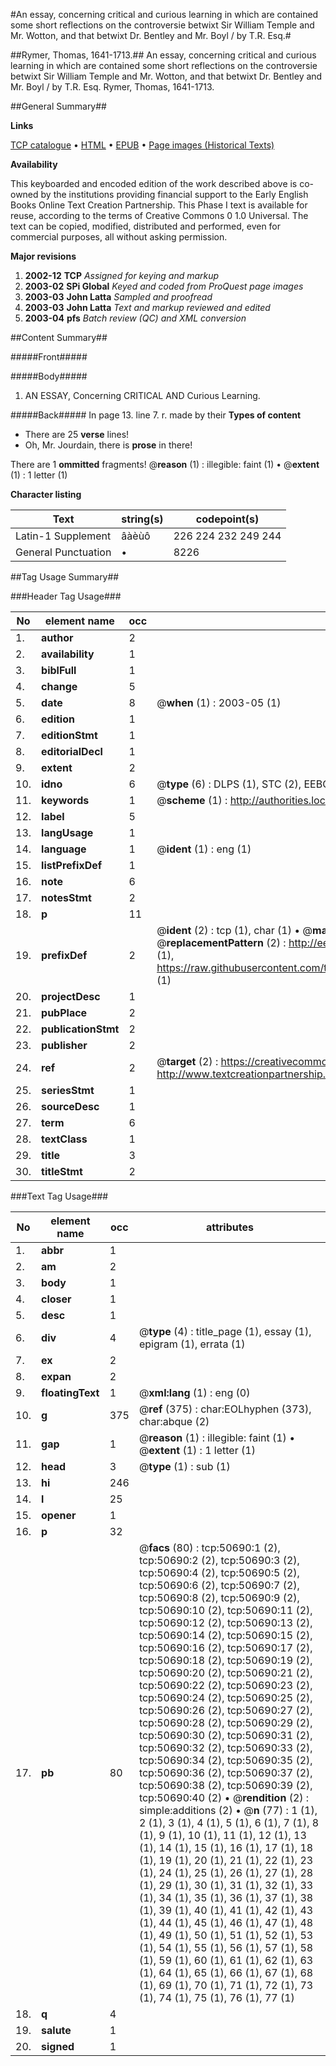 #An essay, concerning critical and curious learning in which are contained some short reflections on the controversie betwixt Sir William Temple and Mr. Wotton, and that betwixt Dr. Bentley and Mr. Boyl / by T.R. Esq.#

##Rymer, Thomas, 1641-1713.##
An essay, concerning critical and curious learning in which are contained some short reflections on the controversie betwixt Sir William Temple and Mr. Wotton, and that betwixt Dr. Bentley and Mr. Boyl / by T.R. Esq.
Rymer, Thomas, 1641-1713.

##General Summary##

**Links**

[TCP catalogue](http://www.ota.ox.ac.uk/tcp/)  • 
[HTML](http://tei.it.ox.ac.uk/tcp/Texts-HTML/free/A58/A58018.html)  • 
[EPUB](http://tei.it.ox.ac.uk/tcp/Texts-EPUB/free/A58/A58018.epub) • 
[Page images (Historical Texts)](https://data.historicaltexts.jisc.ac.uk/view?pubId=eebo-11906456e&pageId=eebo-11906456e-50690-1)

**Availability**

This keyboarded and encoded edition of the
	       work described above is co-owned by the institutions
	       providing financial support to the Early English Books
	       Online Text Creation Partnership. This Phase I text is
	       available for reuse, according to the terms of Creative
	       Commons 0 1.0 Universal. The text can be copied,
	       modified, distributed and performed, even for
	       commercial purposes, all without asking permission.

**Major revisions**

1. __2002-12__ __TCP__ *Assigned for keying and markup*
1. __2003-02__ __SPi Global__ *Keyed and coded from ProQuest page images*
1. __2003-03__ __John Latta__ *Sampled and proofread*
1. __2003-03__ __John Latta__ *Text and markup reviewed and edited*
1. __2003-04__ __pfs__ *Batch review (QC) and XML conversion*

##Content Summary##

#####Front#####

#####Body#####

1. AN ESSAY, Concerning CRITICAL AND Curious Learning.

#####Back#####
In page 13. line 7. r. made by their
**Types of content**

  * There are 25 **verse** lines!
  * Oh, Mr. Jourdain, there is **prose** in there!

There are 1 **ommitted** fragments! 
 @__reason__ (1) : illegible: faint (1)  •  @__extent__ (1) : 1 letter (1)

**Character listing**


|Text|string(s)|codepoint(s)|
|---|---|---|
|Latin-1 Supplement|âàèùô|226 224 232 249 244|
|General Punctuation|•|8226|

##Tag Usage Summary##

###Header Tag Usage###

|No|element name|occ|attributes|
|---|---|---|---|
|1.|__author__|2||
|2.|__availability__|1||
|3.|__biblFull__|1||
|4.|__change__|5||
|5.|__date__|8| @__when__ (1) : 2003-05 (1)|
|6.|__edition__|1||
|7.|__editionStmt__|1||
|8.|__editorialDecl__|1||
|9.|__extent__|2||
|10.|__idno__|6| @__type__ (6) : DLPS (1), STC (2), EEBO-CITATION (1), OCLC (1), VID (1)|
|11.|__keywords__|1| @__scheme__ (1) : http://authorities.loc.gov/ (1)|
|12.|__label__|5||
|13.|__langUsage__|1||
|14.|__language__|1| @__ident__ (1) : eng (1)|
|15.|__listPrefixDef__|1||
|16.|__note__|6||
|17.|__notesStmt__|2||
|18.|__p__|11||
|19.|__prefixDef__|2| @__ident__ (2) : tcp (1), char (1)  •  @__matchPattern__ (2) : ([0-9\-]+):([0-9IVX]+) (1), (.+) (1)  •  @__replacementPattern__ (2) : http://eebo.chadwyck.com/downloadtiff?vid=$1&page=$2 (1), https://raw.githubusercontent.com/textcreationpartnership/Texts/master/tcpchars.xml#$1 (1)|
|20.|__projectDesc__|1||
|21.|__pubPlace__|2||
|22.|__publicationStmt__|2||
|23.|__publisher__|2||
|24.|__ref__|2| @__target__ (2) : https://creativecommons.org/publicdomain/zero/1.0/ (1), http://www.textcreationpartnership.org/docs/. (1)|
|25.|__seriesStmt__|1||
|26.|__sourceDesc__|1||
|27.|__term__|6||
|28.|__textClass__|1||
|29.|__title__|3||
|30.|__titleStmt__|2||


###Text Tag Usage###

|No|element name|occ|attributes|
|---|---|---|---|
|1.|__abbr__|1||
|2.|__am__|2||
|3.|__body__|1||
|4.|__closer__|1||
|5.|__desc__|1||
|6.|__div__|4| @__type__ (4) : title_page (1), essay (1), epigram (1), errata (1)|
|7.|__ex__|2||
|8.|__expan__|2||
|9.|__floatingText__|1| @__xml:lang__ (1) : eng (0)|
|10.|__g__|375| @__ref__ (375) : char:EOLhyphen (373), char:abque (2)|
|11.|__gap__|1| @__reason__ (1) : illegible: faint (1)  •  @__extent__ (1) : 1 letter (1)|
|12.|__head__|3| @__type__ (1) : sub (1)|
|13.|__hi__|246||
|14.|__l__|25||
|15.|__opener__|1||
|16.|__p__|32||
|17.|__pb__|80| @__facs__ (80) : tcp:50690:1 (2), tcp:50690:2 (2), tcp:50690:3 (2), tcp:50690:4 (2), tcp:50690:5 (2), tcp:50690:6 (2), tcp:50690:7 (2), tcp:50690:8 (2), tcp:50690:9 (2), tcp:50690:10 (2), tcp:50690:11 (2), tcp:50690:12 (2), tcp:50690:13 (2), tcp:50690:14 (2), tcp:50690:15 (2), tcp:50690:16 (2), tcp:50690:17 (2), tcp:50690:18 (2), tcp:50690:19 (2), tcp:50690:20 (2), tcp:50690:21 (2), tcp:50690:22 (2), tcp:50690:23 (2), tcp:50690:24 (2), tcp:50690:25 (2), tcp:50690:26 (2), tcp:50690:27 (2), tcp:50690:28 (2), tcp:50690:29 (2), tcp:50690:30 (2), tcp:50690:31 (2), tcp:50690:32 (2), tcp:50690:33 (2), tcp:50690:34 (2), tcp:50690:35 (2), tcp:50690:36 (2), tcp:50690:37 (2), tcp:50690:38 (2), tcp:50690:39 (2), tcp:50690:40 (2)  •  @__rendition__ (2) : simple:additions (2)  •  @__n__ (77) : 1 (1), 2 (1), 3 (1), 4 (1), 5 (1), 6 (1), 7 (1), 8 (1), 9 (1), 10 (1), 11 (1), 12 (1), 13 (1), 14 (1), 15 (1), 16 (1), 17 (1), 18 (1), 19 (1), 20 (1), 21 (1), 22 (1), 23 (1), 24 (1), 25 (1), 26 (1), 27 (1), 28 (1), 29 (1), 30 (1), 31 (1), 32 (1), 33 (1), 34 (1), 35 (1), 36 (1), 37 (1), 38 (1), 39 (1), 40 (1), 41 (1), 42 (1), 43 (1), 44 (1), 45 (1), 46 (1), 47 (1), 48 (1), 49 (1), 50 (1), 51 (1), 52 (1), 53 (1), 54 (1), 55 (1), 56 (1), 57 (1), 58 (1), 59 (1), 60 (1), 61 (1), 62 (1), 63 (1), 64 (1), 65 (1), 66 (1), 67 (1), 68 (1), 69 (1), 70 (1), 71 (1), 72 (1), 73 (1), 74 (1), 75 (1), 76 (1), 77 (1)|
|18.|__q__|4||
|19.|__salute__|1||
|20.|__signed__|1||
